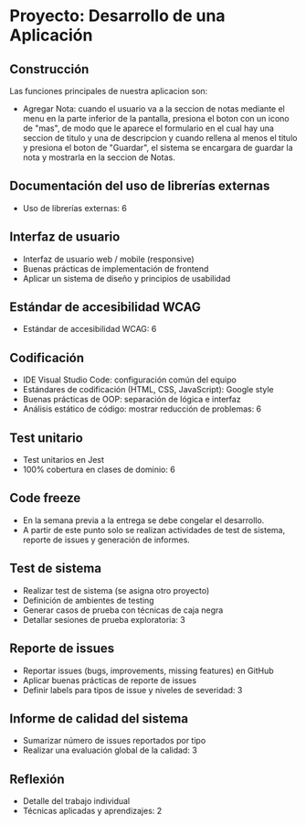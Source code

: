 # Proyecto: Desarrollo de una Aplicación

## Construcción

Las funciones principales de nuestra aplicacion son: 

- Agregar Nota: cuando el usuario va a la seccion de notas mediante el menu en la parte inferior de la pantalla, presiona el boton con un icono de "mas", de modo que le aparece el formulario en el cual hay una seccion de titulo y una de descripcion y cuando rellena al menos el titulo y presiona el boton de "Guardar", el sistema se encargara de guardar la nota y mostrarla en la seccion de Notas.

## Documentación del uso de librerías externas

- Uso de librerías externas: 6

## Interfaz de usuario

- Interfaz de usuario web / mobile (responsive)
- Buenas prácticas de implementación de frontend
- Aplicar un sistema de diseño y principios de usabilidad

## Estándar de accesibilidad WCAG

- Estándar de accesibilidad WCAG: 6

## Codificación

- IDE Visual Studio Code: configuración común del equipo
- Estándares de codificación (HTML, CSS, JavaScript): Google style
- Buenas prácticas de OOP: separación de lógica e interfaz
- Análisis estático de código: mostrar reducción de problemas: 6

## Test unitario

- Test unitarios en Jest
- 100% cobertura en clases de dominio: 6

## Code freeze

- En la semana previa a la entrega se debe congelar el desarrollo.
- A partir de este punto solo se realizan actividades de test de sistema, reporte de issues y generación de informes.

## Test de sistema

- Realizar test de sistema (se asigna otro proyecto)
- Definición de ambientes de testing
- Generar casos de prueba con técnicas de caja negra
- Detallar sesiones de prueba exploratoria: 3

## Reporte de issues

- Reportar issues (bugs, improvements, missing features) en GitHub
- Aplicar buenas prácticas de reporte de issues
- Definir labels para tipos de issue y niveles de severidad: 3

## Informe de calidad del sistema

- Sumarizar número de issues reportados por tipo
- Realizar una evaluación global de la calidad: 3

## Reflexión

- Detalle del trabajo individual
- Técnicas aplicadas y aprendizajes: 2
